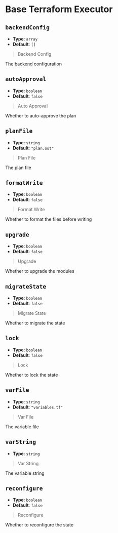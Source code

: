 
<!-- Generated by @storm-software/untyped -->
<!-- Do not edit this file directly -->

# Base Terraform Executor

## `backendConfig`
- **Type**: `array`
- **Default**: `[]`

> Backend Config


The backend configuration


## `autoApproval`
- **Type**: `boolean`
- **Default**: `false`

> Auto Approval


Whether to auto-approve the plan


## `planFile`
- **Type**: `string`
- **Default**: `"plan.out"`

> Plan File


The plan file


## `formatWrite`
- **Type**: `boolean`
- **Default**: `false`

> Format Write


Whether to format the files before writing


## `upgrade`
- **Type**: `boolean`
- **Default**: `false`

> Upgrade


Whether to upgrade the modules


## `migrateState`
- **Type**: `boolean`
- **Default**: `false`

> Migrate State


Whether to migrate the state


## `lock`
- **Type**: `boolean`
- **Default**: `false`

> Lock


Whether to lock the state


## `varFile`
- **Type**: `string`
- **Default**: `"variables.tf"`

> Var File


The variable file


## `varString`
- **Type**: `string`

> Var String


The variable string


## `reconfigure`
- **Type**: `boolean`
- **Default**: `false`

> Reconfigure


Whether to reconfigure the state


